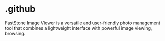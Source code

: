 # .github
FastStone Image Viewer is a versatile and user-friendly photo management tool that combines a lightweight interface with powerful image viewing, browsing.
